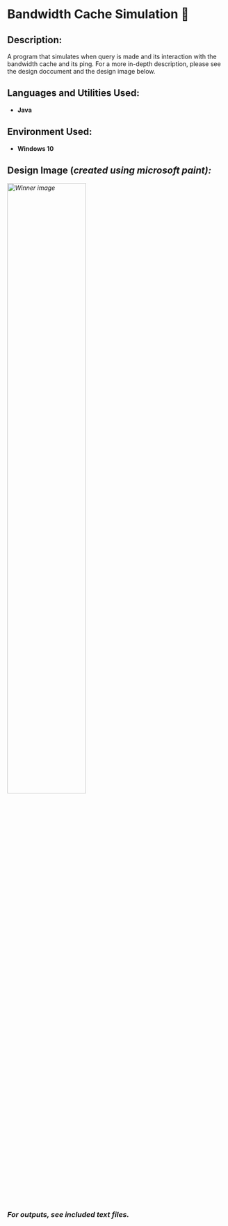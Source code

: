 <h1> Bandwidth Cache Simulation 📶</h1>

<h2>Description:</h2>
A program that simulates when query is made and its interaction with the bandwidth cache and its ping. For a more in-depth description, please see the design doccument and the design image below.
<br />

<h2>Languages and Utilities Used:</h2>

- <b>Java</b> 

<h2>Environment Used:</h2>

- <b>Windows 10</b>

<h2> Design Image (<i>created using microsoft paint<i>): </h2>

<img src="https://i.imgur.com/fURv4K7.png" height="60%" width="60%" alt="Winner image"/>



<h3> <i> For outputs, see included text files.<i> </h3>

